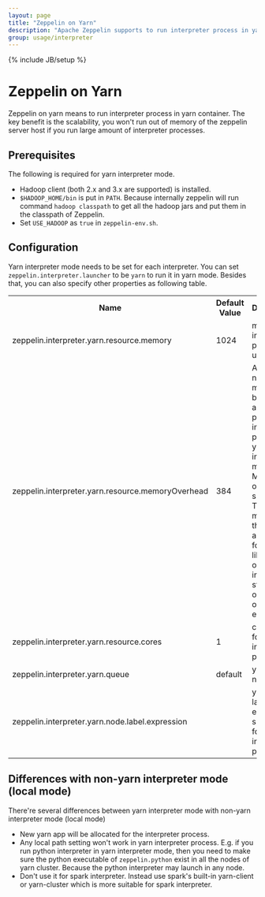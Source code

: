 ```yaml
---
layout: page
title: "Zeppelin on Yarn"
description: "Apache Zeppelin supports to run interpreter process in yarn containers"
group: usage/interpreter 
---
```

<!--
Licensed under the Apache License, Version 2.0 (the "License");
you may not use this file except in compliance with the License.
You may obtain a copy of the License at

http://www.apache.org/licenses/LICENSE-2.0

Unless required by applicable law or agreed to in writing, software
distributed under the License is distributed on an "AS IS" BASIS,
WITHOUT WARRANTIES OR CONDITIONS OF ANY KIND, either express or implied.
See the License for the specific language governing permissions and
limitations under the License.
-->
{% include JB/setup %}

# Zeppelin on Yarn

<div id="toc"></div>

Zeppelin on yarn means to run interpreter process in yarn container. The key benefit is the scalability, you won't run out of memory
of the zeppelin server host if you run large amount of interpreter processes.

## Prerequisites
The following is required for yarn interpreter mode.

* Hadoop client (both 2.x and 3.x are supported) is installed.
* `$HADOOP_HOME/bin` is put in `PATH`. Because internally zeppelin will run command `hadoop classpath` to get all the hadoop jars and put them in the classpath of Zeppelin.
* Set `USE_HADOOP` as `true` in `zeppelin-env.sh`.

## Configuration

Yarn interpreter mode needs to be set for each interpreter. You can set `zeppelin.interpreter.launcher` to be `yarn` to run it in yarn mode.
Besides that, you can also specify other properties as following table.

<table class="table-configuration">
  <tr>
    <th>Name</th>
    <th>Default Value</th>
    <th>Description</th>
  </tr>
  <tr>
    <td>zeppelin.interpreter.yarn.resource.memory</td>
    <td>1024</td>
    <td>memory for interpreter process, unit: mb</td>
  </tr>
  <tr>
    <td>zeppelin.interpreter.yarn.resource.memoryOverhead</td>
    <td>384</td>
    <td>Amount of non-heap memory to be allocated per interpreter process in yarn interpreter mode, in MiB unless otherwise specified. This is memory that accounts for things like VM overheads, interned strings, other native overheads, etc.</td>
  </tr>
  <tr>
    <td>zeppelin.interpreter.yarn.resource.cores</td>
    <td>1</td>
    <td>cpu cores for interpreter process</td>
  </tr>
  <tr>
    <td>zeppelin.interpreter.yarn.queue</td>
    <td>default</td>
    <td>yarn queue name</td>
  </tr>
  <tr>
    <td>zeppelin.interpreter.yarn.node.label.expression</td>
    <td></td>
    <td>yarn node label expression specified for interpreter process</td>
  </tr>
</table>

## Differences with non-yarn interpreter mode (local mode)

There're several differences between yarn interpreter mode with non-yarn interpreter mode (local mode)

* New yarn app will be allocated for the interpreter process.
* Any local path setting won't work in yarn interpreter process. E.g. if you run python interpreter in yarn interpreter mode, then you need to make sure the python executable of `zeppelin.python` exist in all the nodes of yarn cluster. 
Because the python interpreter may launch in any node.
* Don't use it for spark interpreter. Instead use spark's built-in yarn-client or yarn-cluster which is more suitable for spark interpreter.
